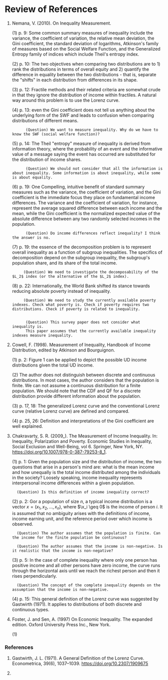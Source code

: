 # Review of References

1. Nemana, V. (2010). On Inequality Measurement.

   (1) p. 9: Some common summary measures of inequality include the variance, the coefficient of variation, the relative mean deviation,
            the Gini coefficient, the standard deviation of logarithms, Atkinson's family of measures based on the Social Welfare Function,
            and the Generalized Entropy family of indices which include Theil's entropy index.
   
   (2) p. 10: The two objectives when comparing two distributions are to 1) rank the distributions in terms of overall equity and 2)
             quantify the difference in equality between the two distributions - that is, separate the "shifts" in each distribution from
             differences in its shape.

   (3) p. 12: Fractile methods and their related criteria are somewhat crude in that they ignore the distribution of income within fractiles.
              A natural way around this problem is to use the Lorenz curve.
   
   (4) p. 13: even the Gini coefficient does not tell us anything about the underlying form of the SWF and leads to confusion when comparing distributions of different means.

             (Question) We want to measure inequality. Why do we have to know the SWF (social welfare function)?

   (5) p. 14: The Theil "entropy" measure of inequality is derived from information theory, where the probability of an event and the informative value of a message
             saying the event has occurred are substituted for the distribution of income shares.

             (Question) We should not consider that all the information is about inequality. Some information is about inequality, while some is about equality.

   (6) p. 19: One Compelling, intuitive benefit of standard summary measures such as the variance, the coefficient of variation, and the Gini coefficient is the immediate
             focus they place on fundamental income differences. The variance and the coefficient of variation, for instance, represent the average squared difference
             between each income and the mean, while the Gini coefficient is the normalized expected value of the absolute difference between any two randomly selected
             incomes in the population.

             (Question) Do income differences reflect inequality? I think the answer is no.

   (7) p. 19: the essence of the decomposition problem is to represent overall inequality as a function of subgroup inequalities.
             The specifics of decomposition depend on the subgroup inequality, the subgroup's population share, and its share of the total income.

            (Question) We need to investigate the decomposability of the $L_2$ index (or the alternative of the $L_2$ index).

   (8) p. 22: Internationally, the World Bank shifted its stance towards reducing absolute poverty instead of inequality.

            (Question) We need to study the currently available poverty indexes. Check what poverty is. Check if poverty requires two distributions. Check if poverty is related to inequality.


             (Question) This survey paper does not consider what inequality is.
             This paper assumes that the currently available inequality indexes measure inequality.

2. Cowell, F. (1998). Measurement of Inequality, Handbook of Income Distribution, edited by Atkinson and Bourguignon.

    (1) p. 2: Figure 1 can be applied to depict the possible UD income distributions given the total UD income.

    (2) The author does not distinguish between discrete and continuous distributions.
        In most cases, the author considers that the population is finite.
        We can not assume a continuous distribution for a finite population.
        We should note that the CDF and QF for a discrete distribution provide different information about the population.

    (3) p. 17, 18: The generalized Lorenz curve and the conventional Lorenz curve (relative Lorenz curve) are defined and compared.

    (4) p. 25, 26: Definition and interpretations of the Gini coefficient are well explained.

3. Chakravarty, S. R. (2009_).  The Measurement of Income Inequality. In: Inequality, Polarization and Poverty. Economic Studies in Inequality, Social Exclusion and Well-Being, vol 6. Springer, New York, NY. https://doi.org/10.1007/978-0-387-79253-8_1.

    (1) p. 1: Given the population size and the distribution of income, the two questions that arise in a person's mind are:
              what is the mean income and how unequally is the total income distributed among the individuals in the society?
              Loosely speaking, income inequality represents interpersonal income differences within a given population.

         (Question) Is this definition of income inequality correct?
   
   (2) p. 2: Gor a population of size $n$, a typical income distribution is a vector $x = \left( x_1, x_2, \dots, x_n \right)$,
             where $\x_i \geq 0$ is the income of person $i$. It is assumed that no ambiguity arises with the definitions of income,
             income earning unit, and the reference period over which income is observed.
   
         (Question) The author assumes that the population is finite. Can the income for the finite population be continuous?

         (Question) The author assumes that the income is non-negative. Is it realistic that the income is non-negative?

   (3) p. 5: In the case of complete inequality where only one person has positive income and all other persons have zero income,
             the curve runs through the horizontal axis until we reach the richest person and then it rises perpendicularly.

         (Question) The concept of the complete inequality depends on the assumption that the income is non-negative.

   (4) p. 15: This general definition of the Lorenz curve was suggested by Gastwirth (1971).
              It applies to distributions of both discrete and continuous types.

4. Foster, J. and Sen, A. (1997) On Economic Inequality. The expanded edition. Oxford University Press Inc., New York.

     (1) 

### References

1. Gastwirth, J. L. (1971). A General Definition of the Lorenz Curve. Econometrica, 39(6), 1037–1039. https://doi.org/10.2307/1909675
   
3. 
   
